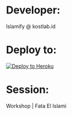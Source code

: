 # Developer:
Islamify @ kostlab.id

# Deploy to:
[![Deploy to Heroku](https://www.herokucdn.com/deploy/button.svg)](https://heroku.com/deploy)

# Session:
Workshop | Fata El Islami
